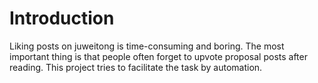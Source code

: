 # Introduction
Liking posts on juweitong is time-consuming and boring. The most important thing is that people often forget to upvote proposal posts after reading. This project tries to facilitate the task by automation.
